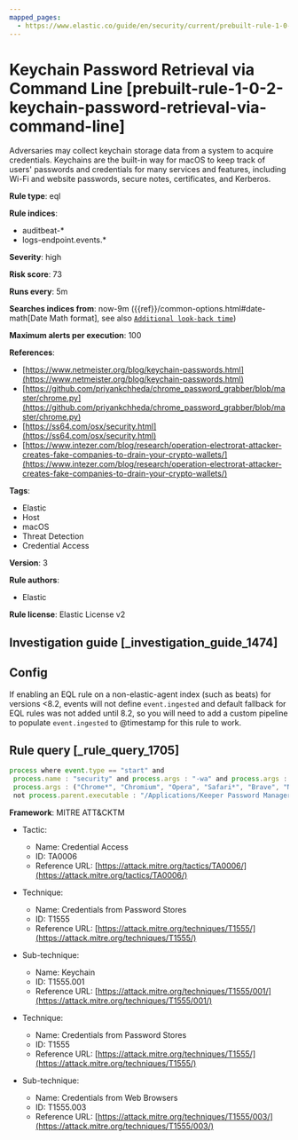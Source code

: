 ```yaml
---
mapped_pages:
  - https://www.elastic.co/guide/en/security/current/prebuilt-rule-1-0-2-keychain-password-retrieval-via-command-line.html
---
```


# Keychain Password Retrieval via Command Line [prebuilt-rule-1-0-2-keychain-password-retrieval-via-command-line]

Adversaries may collect keychain storage data from a system to acquire credentials. Keychains are the built-in way for macOS to keep track of users' passwords and credentials for many services and features, including Wi-Fi and website passwords, secure notes, certificates, and Kerberos.

**Rule type**: eql

**Rule indices**:

* auditbeat-*
* logs-endpoint.events.*

**Severity**: high

**Risk score**: 73

**Runs every**: 5m

**Searches indices from**: now-9m ({{ref}}/common-options.html#date-math[Date Math format], see also [`Additional look-back time`](docs-content://solutions/security/detect-and-alert/create-detection-rule.md#rule-schedule))

**Maximum alerts per execution**: 100

**References**:

* [https://www.netmeister.org/blog/keychain-passwords.html](https://www.netmeister.org/blog/keychain-passwords.html)
* [https://github.com/priyankchheda/chrome_password_grabber/blob/master/chrome.py](https://github.com/priyankchheda/chrome_password_grabber/blob/master/chrome.py)
* [https://ss64.com/osx/security.html](https://ss64.com/osx/security.html)
* [https://www.intezer.com/blog/research/operation-electrorat-attacker-creates-fake-companies-to-drain-your-crypto-wallets/](https://www.intezer.com/blog/research/operation-electrorat-attacker-creates-fake-companies-to-drain-your-crypto-wallets/)

**Tags**:

* Elastic
* Host
* macOS
* Threat Detection
* Credential Access

**Version**: 3

**Rule authors**:

* Elastic

**Rule license**: Elastic License v2

## Investigation guide [_investigation_guide_1474]

## Config

If enabling an EQL rule on a non-elastic-agent index (such as beats) for versions <8.2, events will not define `event.ingested` and default fallback for EQL rules was not added until 8.2, so you will need to add a custom pipeline to populate `event.ingested` to @timestamp for this rule to work.

## Rule query [_rule_query_1705]

```js
process where event.type == "start" and
 process.name : "security" and process.args : "-wa" and process.args : ("find-generic-password", "find-internet-password") and
 process.args : ("Chrome*", "Chromium", "Opera", "Safari*", "Brave", "Microsoft Edge", "Edge", "Firefox*") and
 not process.parent.executable : "/Applications/Keeper Password Manager.app/Contents/Frameworks/Keeper Password Manager Helper*/Contents/MacOS/Keeper Password Manager Helper*"
```

**Framework**: MITRE ATT&CKTM

* Tactic:

    * Name: Credential Access
    * ID: TA0006
    * Reference URL: [https://attack.mitre.org/tactics/TA0006/](https://attack.mitre.org/tactics/TA0006/)

* Technique:

    * Name: Credentials from Password Stores
    * ID: T1555
    * Reference URL: [https://attack.mitre.org/techniques/T1555/](https://attack.mitre.org/techniques/T1555/)

* Sub-technique:

    * Name: Keychain
    * ID: T1555.001
    * Reference URL: [https://attack.mitre.org/techniques/T1555/001/](https://attack.mitre.org/techniques/T1555/001/)

* Technique:

    * Name: Credentials from Password Stores
    * ID: T1555
    * Reference URL: [https://attack.mitre.org/techniques/T1555/](https://attack.mitre.org/techniques/T1555/)

* Sub-technique:

    * Name: Credentials from Web Browsers
    * ID: T1555.003
    * Reference URL: [https://attack.mitre.org/techniques/T1555/003/](https://attack.mitre.org/techniques/T1555/003/)



